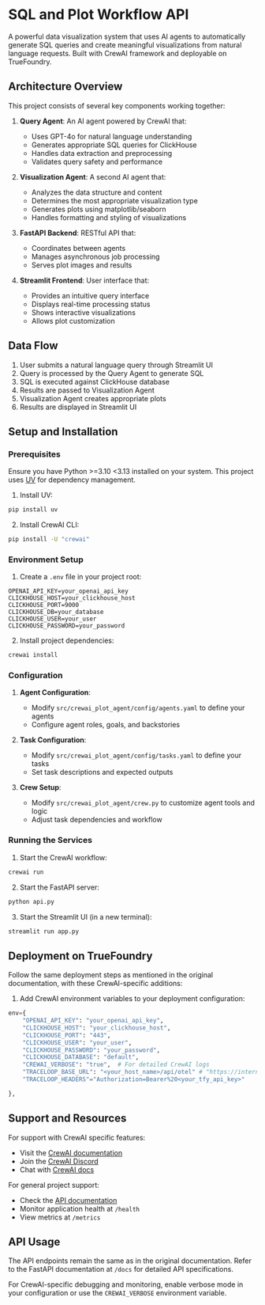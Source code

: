 # SQL and Plot Workflow API

A powerful data visualization system that uses AI agents to automatically generate SQL queries and create meaningful visualizations from natural language requests. Built with CrewAI framework and deployable on TrueFoundry.

## Architecture Overview

This project consists of several key components working together:

1. **Query Agent**: An AI agent powered by CrewAI that:
   - Uses GPT-4o for natural language understanding
   - Generates appropriate SQL queries for ClickHouse
   - Handles data extraction and preprocessing
   - Validates query safety and performance

2. **Visualization Agent**: A second AI agent that:
   - Analyzes the data structure and content
   - Determines the most appropriate visualization type
   - Generates plots using matplotlib/seaborn
   - Handles formatting and styling of visualizations

3. **FastAPI Backend**: RESTful API that:
   - Coordinates between agents
   - Manages asynchronous job processing
   - Serves plot images and results

4. **Streamlit Frontend**: User interface that:
   - Provides an intuitive query interface
   - Displays real-time processing status
   - Shows interactive visualizations
   - Allows plot customization

## Data Flow

1. User submits a natural language query through Streamlit UI
2. Query is processed by the Query Agent to generate SQL
3. SQL is executed against ClickHouse database
4. Results are passed to Visualization Agent
5. Visualization Agent creates appropriate plots
6. Results are displayed in Streamlit UI

## Setup and Installation

### Prerequisites

Ensure you have Python >=3.10 <3.13 installed on your system. This project uses [UV](https://docs.astral.sh/uv/) for dependency management.

1. Install UV:
```bash
pip install uv
```

2. Install CrewAI CLI:
```bash
pip install -U "crewai"
```

### Environment Setup

1. Create a `.env` file in your project root:
```env
OPENAI_API_KEY=your_openai_api_key
CLICKHOUSE_HOST=your_clickhouse_host
CLICKHOUSE_PORT=9000
CLICKHOUSE_DB=your_database
CLICKHOUSE_USER=your_user
CLICKHOUSE_PASSWORD=your_password
```

2. Install project dependencies:
```bash
crewai install
```

### Configuration

1. **Agent Configuration**: 
   - Modify `src/crewai_plot_agent/config/agents.yaml` to define your agents
   - Configure agent roles, goals, and backstories

2. **Task Configuration**:
   - Modify `src/crewai_plot_agent/config/tasks.yaml` to define your tasks
   - Set task descriptions and expected outputs

3. **Crew Setup**:
   - Modify `src/crewai_plot_agent/crew.py` to customize agent tools and logic
   - Adjust task dependencies and workflow

### Running the Services

1. Start the CrewAI workflow:
```bash
crewai run
```

2. Start the FastAPI server:
```bash
python api.py
```

3. Start the Streamlit UI (in a new terminal):
```bash
streamlit run app.py
```

## Deployment on TrueFoundry

Follow the same deployment steps as mentioned in the original documentation, with these CrewAI-specific additions:

1. Add CrewAI environment variables to your deployment configuration:
```python
env={
    "OPENAI_API_KEY": "your_openai_api_key",
    "CLICKHOUSE_HOST": "your_clickhouse_host",
    "CLICKHOUSE_PORT": "443",
    "CLICKHOUSE_USER": "your_user",
    "CLICKHOUSE_PASSWORD": "your_password",
    "CLICKHOUSE_DATABASE": "default",
    "CREWAI_VERBOSE": "true",  # For detailed CrewAI logs
    "TRACELOOP_BASE_URL": "<your_host_name>/api/otel" # "https://internal.devtest.truefoundry.tech/api/otel"
    "TRACELOOP_HEADERS"="Authorization=Bearer%20<your_tfy_api_key>"

},
```

## Support and Resources

For support with CrewAI specific features:
- Visit the [CrewAI documentation](https://docs.crewai.com)
- Join the [CrewAI Discord](https://discord.com/invite/X4JWnZnxPb)
- Chat with [CrewAI docs](https://chatg.pt/DWjSBZn)

For general project support:
- Check the [API documentation](/docs)
- Monitor application health at `/health`
- View metrics at `/metrics`

## API Usage

The API endpoints remain the same as in the original documentation. Refer to the FastAPI documentation at `/docs` for detailed API specifications.

For CrewAI-specific debugging and monitoring, enable verbose mode in your configuration or use the `CREWAI_VERBOSE` environment variable.
